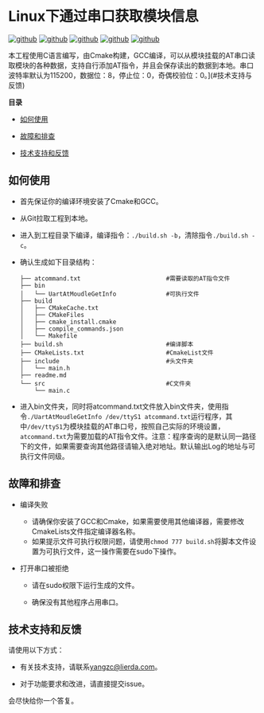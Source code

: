 # Linux下通过串口获取模块信息

[![github](https://img.shields.io/badge/Version-V1.0.0-brightgreen.svg)](https://github.com/snowdreams1006)  [![github](https://img.shields.io/badge/Build-passing-brightgreen.svg)](https://github.com/snowdreams1006)  [![github](https://img.shields.io/badge/-Ubuntu-black?logo=Ubuntu)](https://github.com/snowdreams1006)  [![github](https://img.shields.io/badge/Tools-GCC&Cmake-critical.svg)](https://github.com/snowdreams1006)  [![github](https://img.shields.io/badge/Auther-Yangzc-orange.svg)](https://github.com/snowdreams1006) 

本工程使用C语言编写，由Cmake构建，GCC编译，可以从模块挂载的AT串口读取模块的各种数据，支持自行添加AT指令，并且会保存读出的数据到本地。串口波特率默认为115200，数据位：8，停止位：0，奇偶校验位：0。](#技术支持与反馈)

**目录**

- [如何使用](#如何使用)

- [故障和排查](#故障和排查)

- [技术支持和反馈](#技术支持和反馈)

## 如何使用

* 首先保证你的编译环境安装了Cmake和GCC。

* 从Git拉取工程到本地。

* 进入到工程目录下编译，编译指令：``./build.sh -b``，清除指令``./build.sh -c``。

* 确认生成如下目录结构：
  
      ├── atcommand.txt                        #需要读取的AT指令文件
      ├── bin
      │   └── UartAtMoudleGetInfo              #可执行文件
      ├── build
      │   ├── CMakeCache.txt
      │   ├── CMakeFiles
      │   ├── cmake_install.cmake
      │   ├── compile_commands.json
      │   └── Makefile
      ├── build.sh                             #编译脚本
      ├── CMakeLists.txt                       #CmakeList文件
      ├── include                              #头文件夹
      │   └── main.h                
      ├── readme.md
      └── src                                  #C文件夹
          └── main.c

* 进入bin文件夹，同时将atcommand.txt文件放入bin文件夹，使用指令``./UartAtMoudleGetInfo /dev/ttyS1 atcommand.txt``运行程序，其中``/dev/ttyS1``为模块挂载的AT串口号，按照自己实际的环境设置，``atcommand.txt``为需要加载的AT指令文件。注意：程序查询的是默认同一路径下的文件，如果需要查询其他路径请输入绝对地址。默认输出Log的地址与可执行文件同级。

## 故障和排查

* 编译失败
  
  * 请确保你安装了GCC和Cmake，如果需要使用其他编译器，需要修改CmakeLists文件指定编译器名称。
  * 如果提示文件可执行权限问题，请使用``chmod 777 build.sh``将脚本文件设置为可执行文件，这一操作需要在sudo下操作。

* 打开串口被拒绝
  
  * 请在sudo权限下运行生成的文件。
  
  * 确保没有其他程序占用串口。

## 技术支持和反馈

请使用以下方式：

- 有关技术支持，请联系[yangzc@lierda.com]()。

- 对于功能要求和改进，请直接提交issue。

会尽快给你一个答复。


